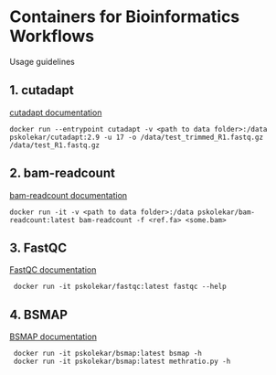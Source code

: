 # Containers for Bioinformatics Workflows

Usage guidelines

## 1. cutadapt

[cutadapt documentation](https://cutadapt.readthedocs.io/)

```
docker run --entrypoint cutadapt -v <path to data folder>:/data pskolekar/cutadapt:2.9 -u 17 -o /data/test_trimmed_R1.fastq.gz /data/test_R1.fastq.gz
```

## 2. bam-readcount

[bam-readcount documentation](https://github.com/genome/bam-readcount)

```
docker run -it -v <path to data folder>:/data pskolekar/bam-readcount:latest bam-readcount -f <ref.fa> <some.bam>
```

## 3. FastQC

[FastQC documentation](https://www.bioinformatics.babraham.ac.uk/projects/fastqc/)

```
 docker run -it pskolekar/fastqc:latest fastqc --help  
```

## 4. BSMAP

[BSMAP documentation](https://code.google.com/archive/p/bsmap/)

```
 docker run -it pskolekar/bsmap:latest bsmap -h
 docker run -it pskolekar/bsmap:latest methratio.py -h
```
